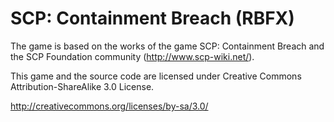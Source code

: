 # SCP: Containment Breach (RBFX)

The game is based on the works of the game SCP: Containment Breach and the SCP Foundation community (http://www.scp-wiki.net/).

This game and the source code are licensed under Creative Commons Attribution-ShareAlike 3.0 License.

http://creativecommons.org/licenses/by-sa/3.0/
